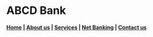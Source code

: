 # ABCD Bank
**[Home](PagesDemo/main/Home.md) | [About us](https://github.com/aman-gupta-95/PagesDemo/main/About-us.md) | [Services](https://github.com/aman-gupta-95/PagesDemo/main/Services.md) | [Net Banking](https://github.com/aman-gupta-95/PagesDemo/main/Net-banking.md) | [Contact us](https://github.com/aman-gupta-95/PagesDemo/main/Contactus.md)** 
